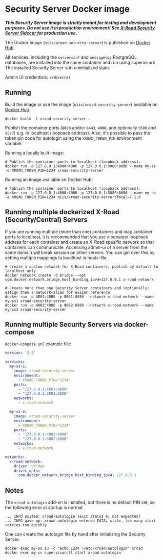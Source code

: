 # Security Server Docker image

***This Security Server image is strictly meant for testing and development purposes. Do not use it in production environment! See [X-Road Security Server Sidecar](https://github.com/nordic-institute/X-Road-Security-Server-Sidecar) for production use.***

The Docker image (`niis/xroad-security-server`) is published on [Docker Hub](https://hub.docker.com/r/niis/xroad-security-server).

All services, including the `serverconf` and `messagelog` PostgreSQL databases, are installed into the same container and run using supervisord.
The installed Security Server is in uninitialized state.

Admin UI credentials: `xrd`/`secret`

## Running

Build the image or use the image (`niis/xroad-security-server`)  available on [Docker Hub](https://hub.docker.com/r/niis/xroad-security-server).
```shell
docker build -t xroad-security-server .
```

Publish the container ports (`8080` and/or `8443`, `4000`, and optionally `5500` and `5577`) e.g. to localhost (loopback address).
Also, it's possible to pass the token pin code for autologin using the `XROAD_TOKEN_PIN` environment variable.

Running a locally built image:
```shell
# Publish the container ports to localhost (loopback address).
docker run -p 127.0.0.1:4000:4000 -p 127.0.0.1:8080:8080 --name my-ss -e XROAD_TOKEN_PIN=1234 xroad-security-server
```

Running an image available on Docker Hub:
```shell
# Publish the container ports to localhost (loopback address).
docker run -p 127.0.0.1:4000:4000 -p 127.0.0.1:8080:8080 --name my-ss -e XROAD_TOKEN_PIN=1234 niis/xroad-security-server:focal-7.1.0
```

## Running multiple dockerized X-Road (Security/Central) Servers

If you are running multiple (more than one) containers and map container ports to localhost, it is recommended that you use a separate loopback address for each container and create an X-Road spesific network so that containers can communicate.
Accessing admin-ui of a server from the same domain will break session on other servers. You can get over this by setting multiple mappings to localhost in hosts-file.

```shell
# Create a custom network for X-Road containers, publish by default to localhost only
docker network create -d bridge --opt com.docker.network.bridge.host_binding_ipv4=127.0.0.1 x-road-network

# Create more than one Security Server containers and (optionally) assign them a network-alias for easier reference
docker run -p 4001:4000 -p 8081:8080 --network x-road-network --name my-ss1 xroad-security-server
docker run -p 4002:4000 -p 8082:8080 --network x-road-network --name my-ss2 xroad-security-server
```

## Running multiple Security Servers via docker-compose

`docker-compose.yml` example file:

```yaml
version: '3.3'

services:
  my-ss-1:
    image: xroad-security-server
    environment:
      - XROAD_TOKEN_PIN="1234"
    ports:
      - "127.0.0.1:4001:4000"
      - "127.0.0.1:8081:8080"
    networks:
      - x-road-network

  my-ss-2:
    image: xroad-security-server
    environment:
      - XROAD_TOKEN_PIN="1234"
    ports:
      - "127.0.0.1:4002:4000"
      - "127.0.0.1:8082:8080"
    networks:
      - x-road-network

networks:
  x-road-network:
    driver: bridge
    driver_opts:
      com.docker.network.bridge.host_binding_ipv4: 127.0.0.1
```

## Notes

The `xroad-autologin` add-on is installed, but there is no default PIN set, so the following error at startup is normal:

```text
... INFO exited: xroad-autologin (exit status 0; not expected)
... INFO gave up: xroad-autologin entered FATAL state, too many start retries too quickly
```

One can create the autologin file by hand after initializing the Security Server:

```shell
docker exec my-ss su -c 'echo 1234 >/etc/xroad/autologin' xroad
docker exec my-ss supervisorctl start xroad-autologin
```
